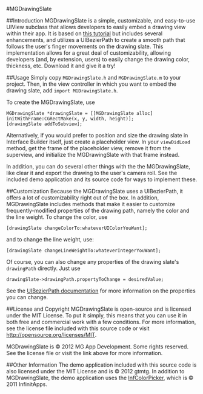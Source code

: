 #MGDrawingSlate

##Introduction
MGDrawingSlate is a simple, customizable, and easy-to-use UIView subclass that allows developers to easily embed a drawing view within their app. It is based on [this tutorial](http://soulwithmobiletechnology.blogspot.com/2011/05/uibezierpath-tutorial-for-iphone-sdk-40.html) but includes several enhancements, and utilizes a UIBezierPath to create a smooth path that follows the user's finger movements on the drawing slate. This implementation allows for a great deal of customizability, allowing developers (and, by extension, users) to easily change the drawing color, thickness, etc. Download it and give it a try!

##Usage
Simply copy ```MGDrawingSlate.h``` and ```MGDrawingSlate.m``` to your project. Then, in the view controller in which you want to embed the drawing slate, add ```import MGDrawingSlate.h```.

To create the MGDrawingSlate, use

    MGDrawingSlate *drawingSlate = [[MGDrawingSlate alloc] initWithFrame:CGRectMake(x, y, width, height)];
    [drawingSlate addToSubview];

Alternatively, if you would prefer to position and size the drawing slate in Interface Builder itself, just create a placeholder view. In your ```viewDidLoad``` method, get the frame of the placeholder view, remove it from the superview, and initialize the MGDrawingSlate with that frame instead.

In addition, you can do several other things with the the MGDrawingSlate, like clear it and export the drawing to the user's camera roll. See the included demo application and its source code for ways to implement these. 

##Customization
Because the MGDrawingSlate uses a UIBezierPath, it offers a lot of customizability right out of the box. In addition, MGDrawingSlate includes methods that make it easier to customize frequently-modified properties of the drawing path, namely the color and the line weight. To change the color, use

    [drawingSlate changeColorTo:whateverUIColorYouWant];

and to change the line weight, use:

    [drawingSlate changeLineWeightTo:whateverIntegerYouWant];

Of course, you can also change any properties of the drawing slate's ```drawingPath``` directly. Just use

    drawingSlate->drawingPath.propertyToChange = desiredValue;

See the [UIBezierPath documentation](http://developer.apple.com/library/ios/#documentation/uikit/reference/UIBezierPath_class/Reference/Reference.html) for more information on the properties you can change.

##License and Copyright
MGDrawingSlate is open-source and is licensed under the MIT License. To put it simply, this means that you can use it in both free and commercial work with a few conditions. For more information, see the license file included with this source code or visit http://opensource.org/licenses/MIT.

MGDrawingSlate is © 2012 MG App Development. Some rights reserved. See the license file or visit the link above for more information.

##Other Information
The demo application included with this source code is also licensed under the MIT License and is © 2012 gtmtg. In addition to MGDrawingSlate, the demo application uses the [InfColorPicker](https://github.com/InfinitApps/InfColorPicker), which is © 2011 InfinitApps.